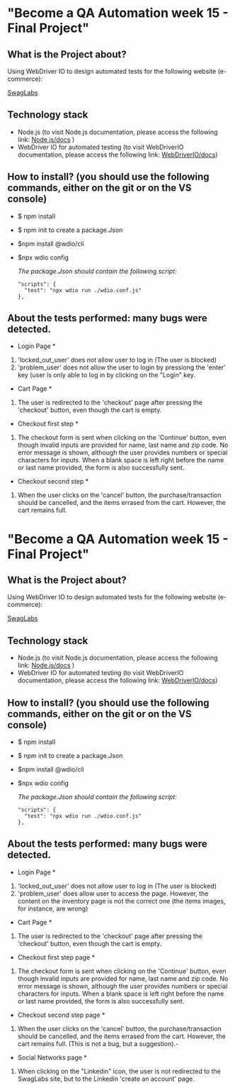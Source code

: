 # "Become a QA Automation week 15 - Final Project"

## What is the Project about?
Using WebDriver IO to design automated tests for the following website (e-commerce):

[SwagLabs](https://www.saucedemo.com/)

## Technology stack
* Node.js (to visit Node.js documentation, please access the following link: [Node.js/docs](https://nodejs.org/es/docs/) )
* WebDriver IO for automated testing (to visit WebDriverIO documentation, please access the following link: [WebDriverIO/docs](https://webdriver.io/docs/gettingstarted))

## How to install?  (you should use the following commands, either on the git or on the VS console)
* $ npm install
* $ npm init to create a package.Json
* $npm install @wdio/cli
* $npx wdio config

    *The package.Json should contain the following script:*

      "scripts": {
        "test": "npx wdio run ./wdio.conf.js"
      },

## About the tests performed: many bugs were detected.

* Login Page *

1. 'locked_out_user' does not allow user to log in (The user is blocked)
2. 'problem_user' does not allow the user to login by pressiong the 'enter' key (user is only able to log in by clicking on the "Login" key.

* Cart Page *

1. The user is redirected to the 'checkout' page after pressing the 'checkout' button, even though the cart is empty.

* Checkout first step *

1. The checkout form is sent when clicking on the 'Continue' button, even though invalid inputs are provided for name, last name and zip code. No error message is shown, although the user provides numbers or special characters for inputs. When a blank space is left right before the name or last name provided, the form is also successfully sent.

* Checkout second step *

1. When the user clicks on the 'cancel' button, the purchase/transaction should be cancelled, and the items errased from the cart. However, the cart remains full.
# "Become a QA Automation week 15 - Final Project"

## What is the Project about?
Using WebDriver IO to design automated tests for the following website (e-commerce):

[SwagLabs](https://www.saucedemo.com/)

## Technology stack
* Node.js (to visit Node.js documentation, please access the following link: [Node.js/docs](https://nodejs.org/es/docs/) )
* WebDriver IO for automated testing (to visit WebDriverIO documentation, please access the following link: [WebDriverIO/docs](https://webdriver.io/docs/gettingstarted))

## How to install?  (you should use the following commands, either on the git or on the VS console)
* $ npm install
* $ npm init to create a package.Json
* $npm install @wdio/cli
* $npx wdio config

    *The package.Json should contain the following script:*

      "scripts": {
        "test": "npx wdio run ./wdio.conf.js"
      },

## About the tests performed: many bugs were detected.

* Login Page *

1. 'locked_out_user' does not allow user to log in (The user is blocked)
2. 'problem_user' does allow user to access the page. However, the content on the inventory page is not the correct one (the items images, for instance, are wrong)

* Cart Page *

1. The user is redirected to the 'checkout' page after pressing the 'checkout' button, even though the cart is empty.

* Checkout first step page *

1. The checkout form is sent when clicking on the 'Continue' button, even though invalid inputs are provided for name, last name and zip code. No error message is shown, although the user provides numbers or special characters for inputs. When a blank space is left right before the name or last name provided, the form is also successfully sent.

* Checkout second step page *

1. When the user clicks on the 'cancel' button, the purchase/transaction should be cancelled, and the items errased from the cart. However, the cart remains full. (This is not a bug, but a suggestion).-

* Social Networks page *

1. When clicking on the "Linkedin" icon, the user is not redirected to the SwagLabs site, but to the Linkedin 'create an account' page.
